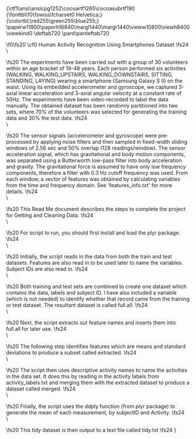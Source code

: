 {\rtf1\ansi\ansicpg1252\cocoartf1265\cocoasubrtf190
{\fonttbl\f0\fswiss\fcharset0 Helvetica;}
{\colortbl;\red255\green255\blue255;}
\paperw11900\paperh16840\margl1440\margr1440\vieww10800\viewh8400\viewkind0
\deftab720
\pard\pardeftab720

\f0\fs20 \cf0 Human Activity Recognition Using Smartphones Dataset
\fs24  \
\

\fs20 The experiments have been carried out with a group of 30 volunteers within an age bracket of 19-48 years. Each person performed six activities (WALKING, WALKING_UPSTAIRS, WALKING_DOWNSTAIRS, SITTING, STANDING, LAYING) wearing a smartphone (Samsung Galaxy S II) on the waist. Using its embedded accelerometer and gyroscope, we captured 3-axial linear acceleration and 3-axial angular velocity at a constant rate of 50Hz. The experiments have been video-recorded to label the data manually. The obtained dataset has been randomly partitioned into two sets, where 70% of the volunteers was selected for generating the training data and 30% the test data. 
\fs24 \
\

\fs20 The sensor signals (accelerometer and gyroscope) were pre-processed by applying noise filters and then sampled in fixed-width sliding windows of 2.56 sec and 50% overlap (128 readings/window). The sensor acceleration signal, which has gravitational and body motion components, was separated using a Butterworth low-pass filter into body acceleration and gravity. The gravitational force is assumed to have only low frequency components, therefore a filter with 0.3 Hz cutoff frequency was used. From each window, a vector of features was obtained by calculating variables from the time and frequency domain. See 'features_info.txt' for more details. 
\fs24 \
\

\fs20 This Read Me document describes the steps to complete the project for Getting and Cleaning Data.
\fs24  \
\

\fs20 For script to run, you should first install and load the plyr package.
\fs24  \
\

\fs20 Initially, the script reads in the data from both the train and test datasets. Features are also read in to be used later to name the variables. Subject IDs are also read in.
\fs24  \
\

\fs20 Both training and test sets are combined to create one dataset which contains the data, labels and subject ID. I have also included a variable (which is not needed) to identify whether that record came from the training or test dataset. The resultant dataset is called full.all.
\fs24  \
\

\fs20 Next, the script extracts out feature names and inserts them into full.all for later use.
\fs24  \
\

\fs20 The following step identifies features which are means and standard deviations to produce a subset called extracted. 
\fs24 \
\

\fs20 The script then uses descriptive activity names to name the activities in the data set. It does this by reading in the activity labels from activity_labels.txt and merging them with the extracted dataset to produce a dataset called merged.
\fs24  \
\

\fs20 Finally, the script uses the ddply function (from plyr package) to generate the mean of each measurement, by subjectID and Activity.
\fs24  \
\

\fs20 This tidy dataset is then output to a text file called tidy.txt
\fs24  }
